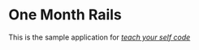 # One Month Rails 

This is the sample application for
[*teach your self code*](http://onemonthrails.com)